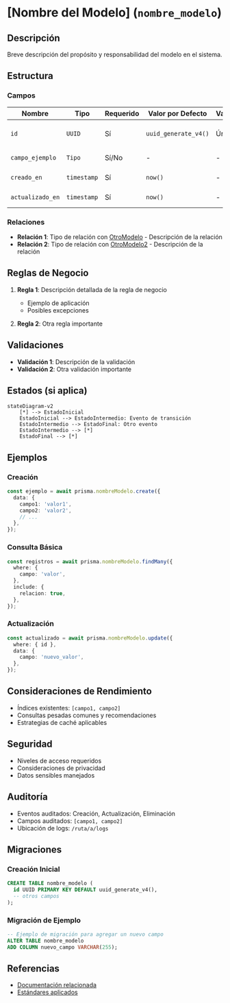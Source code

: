 # [Nombre del Modelo] (`nombre_modelo`)

## Descripción
Breve descripción del propósito y responsabilidad del modelo en el sistema.

## Estructura

### Campos

| Nombre | Tipo | Requerido | Valor por Defecto | Validaciones | Descripción |
|--------|------|-----------|-------------------|--------------|-------------|
| `id` | `UUID` | Sí | `uuid_generate_v4()` | Único | Identificador único del registro |
| `campo_ejemplo` | `Tipo` | Sí/No | - | - | Descripción del campo |
| `creado_en` | `timestamp` | Sí | `now()` | - | Fecha de creación |
| `actualizado_en` | `timestamp` | Sí | `now()` | - | Última actualización |

### Relaciones

- **Relación 1**: Tipo de relación con [OtroModelo](#) - Descripción de la relación
- **Relación 2**: Tipo de relación con [OtroModelo2](#) - Descripción de la relación

## Reglas de Negocio

1. **Regla 1**: Descripción detallada de la regla de negocio
   - Ejemplo de aplicación
   - Posibles excepciones

2. **Regla 2**: Otra regla importante

## Validaciones

- **Validación 1**: Descripción de la validación
- **Validación 2**: Otra validación importante

## Estados (si aplica)

```mermaid
stateDiagram-v2
    [*] --> EstadoInicial
    EstadoInicial --> EstadoIntermedio: Evento de transición
    EstadoIntermedio --> EstadoFinal: Otro evento
    EstadoIntermedio --> [*]
    EstadoFinal --> [*]
```

## Ejemplos

### Creación

```typescript
const ejemplo = await prisma.nombreModelo.create({
  data: {
    campo1: 'valor1',
    campo2: 'valor2',
    // ...
  },
});
```

### Consulta Básica

```typescript
const registros = await prisma.nombreModelo.findMany({
  where: {
    campo: 'valor',
  },
  include: {
    relacion: true,
  },
});
```

### Actualización

```typescript
const actualizado = await prisma.nombreModelo.update({
  where: { id },
  data: {
    campo: 'nuevo_valor',
  },
});
```

## Consideraciones de Rendimiento

- Índices existentes: `[campo1, campo2]`
- Consultas pesadas comunes y recomendaciones
- Estrategias de caché aplicables

## Seguridad

- Niveles de acceso requeridos
- Consideraciones de privacidad
- Datos sensibles manejados

## Auditoría

- Eventos auditados: Creación, Actualización, Eliminación
- Campos auditados: `[campo1, campo2]`
- Ubicación de logs: `/ruta/a/logs`

## Migraciones

### Creación Inicial
```sql
CREATE TABLE nombre_modelo (
  id UUID PRIMARY KEY DEFAULT uuid_generate_v4(),
  -- otros campos
);
```

### Migración de Ejemplo
```sql
-- Ejemplo de migración para agregar un nuevo campo
ALTER TABLE nombre_modelo
ADD COLUMN nuevo_campo VARCHAR(255);
```

## Referencias

- [Documentación relacionada](#)
- [Estándares aplicados](#)
